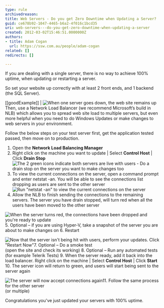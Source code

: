 ```yaml
---
type: rule
archivedreason: 
title: Web Servers - Do you get Zero Downtime when Updating a Server?
guid: ce678b92-1047-4465-b6a2-4f016c1bcd35
uri: web-servers---do-you-get-zero-downtime-when-updating-a-server
created: 2012-03-02T15:46:51.0000000Z
authors:
- title: Adam Cogan
  url: https://ssw.com.au/people/adam-cogan
related: []
redirects: []

---
```


If you are dealing with a single server, there is no way to achieve 100% uptime, when updating or restarting a server.

So set your website up correctly with at least 2 front ends, and 1 backend (the SQL Server).

<!--endintro-->

[[goodExample]]
| ![When one server goes down, the web site remains up](Server-down-Site-up.jpg)
Then, use a Network Load Balancer (we recommend Microsoft’s build in NLB) which allows you to spread web site load to multiple servers, but even more helpful when you need to do Windows Updates or make changes to web servers in your environment.

Follow the below steps on your test server first, get the application tested passed, then move on to production.

1. Open the  **Network Load Balancing Manager**
2. Right click on the machine you want to update | Select  **Control Host** | Click  **Drain Stop** 
![The 2 green icons indicate both servers are live with users - Do a drain stop on the server you want to make changes too](Server-drainstop.jpg)
3. To view the current connections on the server, open a command prompt and enter netstat -an. You will be able to see the connections list dropping as users are sent to the other server 
![Run "netstat -an" to view the current connections on the server](Server-netstat.jpg)
4. Allow the NLB to finish sending the connections to the remaining servers. The server you have drain stopped, will turn red when all the users have been moved to the other server

![When the server turns red, the connections have been dropped and you're ready to update](Server-red.jpg)
5. Optional – if you are using Hyper-V, take a snapshot of the server you are about to make changes on
6. Restart

![Now that the server isn't being hit with users, perform your updates. Click "Restart Now"7. Optional – Do a smoke test](Server-restart.jpg)(open the site and check its working)
8. Optional – Run any automated tests (for example Telerik Tests)
9. When the server ready, add it back into the load balancer. Right click on the machine | Select  **Control Host** | Click  **Start**
10. The server icon will return to green, and users will start being sent to the server again

![The server will now accept connections again11. Follow the same process for the other server](Server-green.jpg)(or multiple)


Congratulations you've just updated your servers with 100% uptime.
